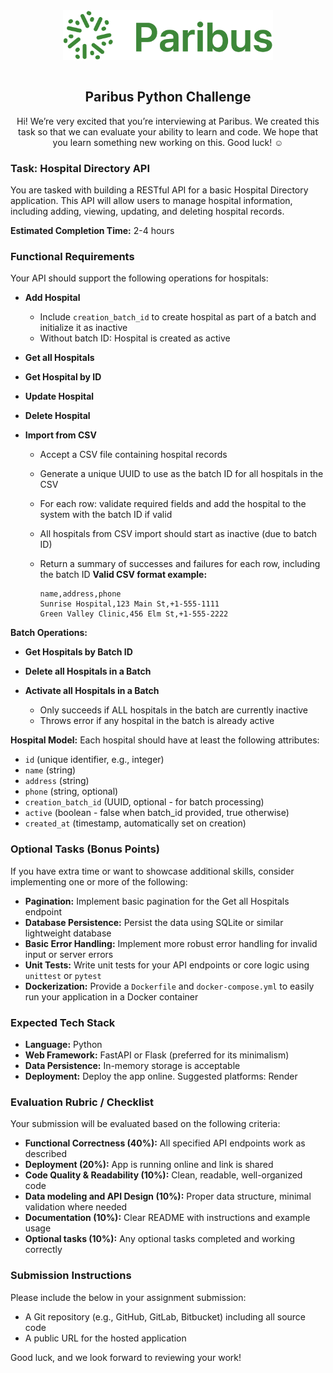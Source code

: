 <div align="center">
  <img src="paribus-logo.png" alt="Paribus Logo" height="80" style="margin-bottom: 1em;" />
</div>
<div align="center">

## Paribus Python Challenge

Hi! We’re very excited that you’re interviewing at Paribus. We created this task so that we can evaluate your ability to learn and code. We hope that you learn something new working on this. Good luck! ☺️

</div>

### Task: Hospital Directory API

You are tasked with building a RESTful API for a basic Hospital Directory application. This API will allow users to manage hospital information, including adding, viewing, updating, and deleting hospital records.

**Estimated Completion Time:** 2-4 hours

### Functional Requirements

Your API should support the following operations for hospitals:

- **Add Hospital**
  - Include `creation_batch_id` to create hospital as part of a batch and initialize it as inactive
  - Without batch ID: Hospital is created as active
- **Get all Hospitals**
- **Get Hospital by ID**
- **Update Hospital**
- **Delete Hospital**
- **Import from CSV**

  - Accept a CSV file containing hospital records
  - Generate a unique UUID to use as the batch ID for all hospitals in the CSV
  - For each row: validate required fields and add the hospital to the system with the batch ID if valid
  - All hospitals from CSV import should start as inactive (due to batch ID)
  - Return a summary of successes and failures for each row, including the batch ID
    **Valid CSV format example:**

    ```
    name,address,phone
    Sunrise Hospital,123 Main St,+1-555-1111
    Green Valley Clinic,456 Elm St,+1-555-2222
    ```

**Batch Operations:**

- **Get Hospitals by Batch ID**
- **Delete all Hospitals in a Batch**
- **Activate all Hospitals in a Batch**

  - Only succeeds if ALL hospitals in the batch are currently inactive
  - Throws error if any hospital in the batch is already active

**Hospital Model:** Each hospital should have at least the following attributes:

- `id` (unique identifier, e.g., integer)
- `name` (string)
- `address` (string)
- `phone` (string, optional)
- `creation_batch_id` (UUID, optional - for batch processing)
- `active` (boolean - false when batch_id provided, true otherwise)
- `created_at` (timestamp, automatically set on creation)

### Optional Tasks (Bonus Points)

If you have extra time or want to showcase additional skills, consider implementing one or more of the following:

- **Pagination:** Implement basic pagination for the Get all Hospitals endpoint
- **Database Persistence:** Persist the data using SQLite or similar lightweight database
- **Basic Error Handling:** Implement more robust error handling for invalid input or server errors
- **Unit Tests:** Write unit tests for your API endpoints or core logic using `unittest` or `pytest`
- **Dockerization:** Provide a `Dockerfile` and `docker-compose.yml` to easily run your application in a Docker container

### Expected Tech Stack

- **Language:** Python
- **Web Framework:** FastAPI or Flask (preferred for its minimalism)
- **Data Persistence:** In-memory storage is acceptable
- **Deployment:** Deploy the app online. Suggested platforms: Render

### Evaluation Rubric / Checklist

Your submission will be evaluated based on the following criteria:

- **Functional Correctness (40%):** All specified API endpoints work as described
- **Deployment (20%):** App is running online and link is shared
- **Code Quality & Readability (10%):** Clean, readable, well-organized code
- **Data modeling and API Design (10%):** Proper data structure, minimal validation where needed
- **Documentation (10%):** Clear README with instructions and example usage
- **Optional tasks (10%):** Any optional tasks completed and working correctly

### Submission Instructions

Please include the below in your assignment submission:

- A Git repository (e.g., GitHub, GitLab, Bitbucket) including all source code
- A public URL for the hosted application

Good luck, and we look forward to reviewing your work!
